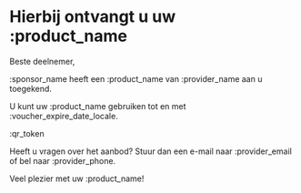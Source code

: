 # Hierbij ontvangt u uw :product_name

Beste deelnemer,

:sponsor_name heeft een :product_name van :provider_name aan u toegekend.
&nbsp;  

U kunt uw :product_name gebruiken tot en met :voucher_expire_date_locale.
&nbsp;  

:qr_token
&nbsp;  

Heeft u vragen over het aanbod? Stuur dan een e-mail naar :provider_email of bel naar :provider_phone.
&nbsp;

Veel plezier met uw :product_name!
